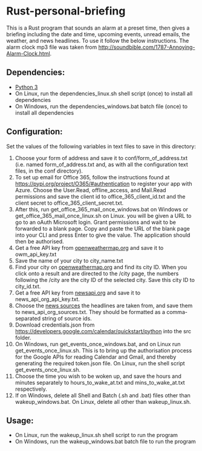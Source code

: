 <h1>Rust-personal-briefing</h1>
<p>This is a Rust program that sounds an alarm at a preset time, then gives a briefing including the date and time, upcoming events, unread emails, the weather, and news headlines. To use it follow the below instructions. The alarm clock mp3 file was taken from <a href="http://soundbible.com/1787-Annoying-Alarm-Clock.html">http://soundbible.com/1787-Annoying-Alarm-Clock.html</a>.</p>

<h2>Dependencies:</h2>
<ul>
<li><a href="https://www.python.org/downloads/">Python 3</a></li>
<li>On Linux, run the dependencies_linux.sh shell script (once) to install all dependencies</li>
<li>On Windows, run the dependencies_windows.bat batch file (once) to install all dependencies</li>
</ul>

<h2>Configuration:</h2>
<p>Set the values of the following variables in text files to save in this directory:</p>
<ol>
<li>Choose your form of address and save it to conf/form_of_address.txt (i.e. named form_of_address.txt and, as with all the configuration text files, in the conf directory).</li>
<li>To set up email for Office 365, follow the instructions found at <a href="https://pypi.org/project/O365/#authentication">https://pypi.org/project/O365/#authentication</a> to register your app with Azure.
Choose the User.Read, offline_access, and Mail.Read permissions and save the client id to office_365_client_id.txt and the client secret to office_365_client_secret.txt.</li>
<li>After this, run get_office_365_mail_once_windows.bat on Windows or get_office_365_mail_once_linux.sh on Linux. you will be given a URL to go to an oAuth Microsoft login.
Grant permissions and wait to be forwarded to a blank page. Copy and paste the URL of the blank page into your CLI and press Enter to give the value. The application should then be authorised.</li>
<li>Get a free API key from <a href="https://home.openweathermap.org/users/sign_up">openweathermap.org</a> and save it to owm_api_key.txt</li>
<li>Save the name of your city to city_name.txt</li>
<li>Find your city on <a href="https://openweathermap.org/city">openweathermap.org</a> and find its city ID.
When you click onto a result and are directed to the /city page, the numbers following the /city are the city ID of the selected city. Save this city ID to city_id.txt.</li>
<li>Get a free API key from <a href="https://newsapi.org/">newsapi.org</a> and save it to news_api_org_api_key.txt.</li>
<li>Choose the <a href="https://newsapi.org/sources">news sources</a> the headlines are taken from, and save them to news_api_org_sources.txt. They should be formatted as a comma-separated string of source ids.</li>
<li>Download credentials.json from <a href="https://developers.google.com/calendar/quickstart/python">https://developers.google.com/calendar/quickstart/python</a> into the src folder.</li>
<li>On Windows, run get_events_once_windows.bat, and on Linux run get_events_once_linux.sh. This is to bring up the authorisation process for the Google APIs for reading Calendar and Gmail, and thereby generating the required token.json file. On Linux, run the shell script get_events_once_linux.sh.</li>
<li>Choose the time you wish to be woken up, and save the hours and minutes separately to hours_to_wake_at.txt and mins_to_wake_at.txt respectively.</li>
<li>If on Windows, delete all Shell and Batch (.sh and .bat) files other than wakeup_windows.bat. On Linux, delete all other than wakeup_linux.sh.</li>
</ol>

<h2>Usage:</h2>
<ul>
<li>On Linux, run the wakeup_linux.sh shell script to run the program</li>
<li>On Windows, run the wakeup_windows.bat batch file to run the program</li>
</ul>
